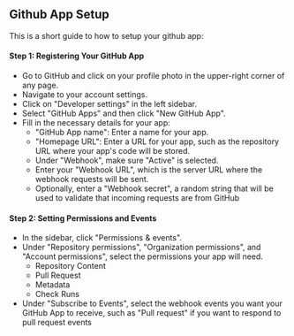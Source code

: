 ## Github App Setup

This is a short guide to how to setup your github app:

#### Step 1: Registering Your GitHub App
- Go to GitHub and click on your profile photo in the upper-right corner of any page.
- Navigate to your account settings.
- Click on "Developer settings" in the left sidebar.
- Select "GitHub Apps" and then click "New GitHub App".
- Fill in the necessary details for your app:
  - "GitHub App name": Enter a name for your app.
  - "Homepage URL": Enter a URL for your app, such as the repository URL where your app's code will be stored.
  - Under "Webhook", make sure "Active" is selected.
  - Enter your "Webhook URL", which is the server URL where the webhook requests will be sent.
  - Optionally, enter a "Webhook secret", a random string that will be used to validate that incoming requests are from GitHub

#### Step 2: Setting Permissions and Events
- In the sidebar, click "Permissions & events".
- Under "Repository permissions", "Organization permissions", and "Account permissions", select the permissions your app will need.
    - Repository Content
    - Pull Request
    - Metadata
    - Check Runs
- Under "Subscribe to Events", select the webhook events you want your GitHub App to receive, such as "Pull request" if you want to respond to pull request events

